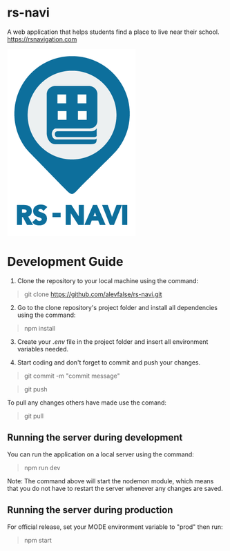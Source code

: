 # rs-navi
A web application that helps students find a place to live near their school.  
https://rsnavigation.com

![RS Navi Logo](https://raw.githubusercontent.com/alevfalse/rs-navi/master/src/public/images/logo_with_title.png)

# Development Guide
1. Clone the repository to your local machine using the command:
> git clone https://github.com/alevfalse/rs-navi.git

2. Go to the clone repository's project folder and install all dependencies using the command:
> npm install

3. Create your *.env* file in the project folder and insert all environment variables needed.

4. Start coding and don't forget to commit and push your changes.
> git commit -m "commit message"

> git push

To pull any changes others have made use the comand:
> git pull

## Running the server during development
You can run the application on a local server using the command:
> npm run dev

Note: The command above will start the nodemon module, which means that you do not have 
to restart the server whenever any changes are saved.

## Running the server during production
For official release, set your MODE environment variable to "prod" then run:
> npm start

